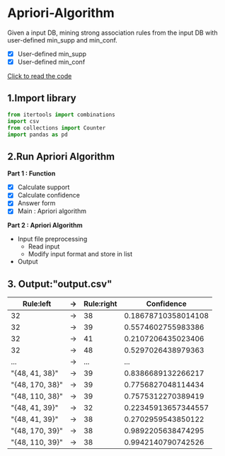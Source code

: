 # Apriori-Algorithm

Given a input DB, mining strong association rules from the input DB with user-defined min_supp and min_conf.

- [x] User-defined min_supp
- [x] User-defined min_conf

[Click to read the code](https://github.com/podo47/AprioriAlgorithm/blob/11725ce7104d60b86da8c05899c463a850309b93/Apriori_Algorithm.ipynb)

## 1.Import library
``` python
from itertools import combinations
import csv
from collections import Counter
import pandas as pd
```

## 2.Run Apriori Algorithm

**Part 1 : Function**
- [x] Calculate support
- [x] Calculate confidence
- [x] Answer form
- [x] Main : Apriori algorithm

**Part 2 : Apriori Algorithm**
* Input file preprocessing
  * Read input
  * Modify input format and store in list
* Output 
## 3. Output:"output.csv"
| Rule:left       | → | Rule:right | Confidence           |
|-----------------|---|------------|----------------------|
| 32              | → | 38         | 0.18678710358014108  |
| 32              | → | 39         | 0.5574602755983386   |
| 32              | → | 41         | 0.2107206435023406   |
| 32              | → | 48         | 0.5297026438979363   |
| ...             | → | ...        | ... |
| "{48, 41, 38}"  | → | 39         | 0.8386689132266217   |
| "{48, 170, 38}" | → | 39         | 0.7756827048114434   |
| "{48, 110, 38}" | → | 39         | 0.7575312270389419   |
| "{48, 41, 39}"  | → | 32         | 0.22345913657344557  |
| "{48, 41, 39}"  | → | 38         | 0.2702959543850122   |
| "{48, 170, 39}" | → | 38         | 0.9892205638474295   |
| "{48, 110, 39}" | → | 38         | 0.9942140790742526   |

